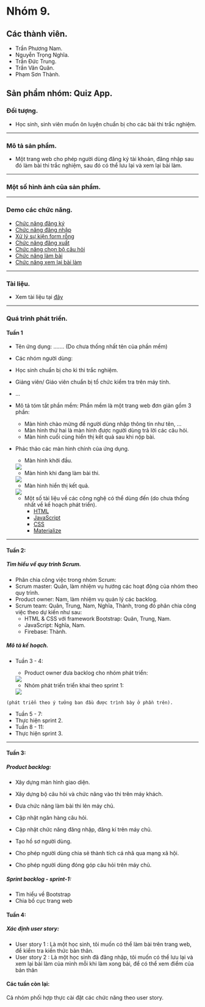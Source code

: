 # Nhóm 9.

## Các thành viên. ##
   * Trần Phương Nam.
   * Nguyễn Trọng Nghĩa.
   * Trần Đức Trung.
   * Trần Văn Quân.
   * Phạm Sơn Thành.
  
## Sản phẩm nhóm: Quiz App.
   ### Đối tượng.
   * Học sinh, sinh viên muốn ôn luyện chuẩn bị cho các bài thi trắc nghiệm.
   ***
   ### Mô tả sản phẩm.
   * Một trang web cho phép người dùng đăng ký tài khoản, đăng nhập sau đó làm bài thi trắc nghiệm, sau đó có thể lưu lại và xem lại bài làm.
   ***
   ### Một số hình ảnh của sản phẩm.
   ***
   ### Demo các chức năng.
   * [Chức năng đăng ký](https://drive.google.com/file/d/19xU-oboAR7bVYBR7COTZ8is5FYy0hxlv/view?usp=drivesdk)
   * [Chức năng đăng nhập](https://drive.google.com/file/d/1awgfMLCc_WNo0CbWJuRdJL1m6Xr1AuK-/view?usp=drivesdk)
   * [Xử lý sự kiện form rỗng](https://drive.google.com/file/d/1eRUoLFNWNhs9Xh-rzF1MiWwc5PK8KV2m/view?usp=drivesdk)
   * [Chức năng đăng xuất](https://drive.google.com/file/d/1eIaeeekGP2MFh2g46E08id8eute1t7kB/view?usp=drivesdk)
   * [Chức năng chọn bộ câu hỏi](https://drive.google.com/file/d/1mf0YP1KVYS0g23Q4AbCkswz1AhWVF5l5/view?usp=drivesdk)
   * [Chức năng làm bài](https://drive.google.com/file/d/1GiNFIw5uDf6D1omq3eKcpDtWSDL8sziM/view?usp=drivesdk)
   * [Chức năng xem lại bài làm](https://drive.google.com/file/d/1MbZYp9Dky5CdVWT9Kq2HpGZFcbTYTYBJ/view?usp=drivesdk)
   ***
   ### Tài liệu.
   * Xem tài liệu tại [đây](https://docs.google.com/document/d/1q-NVJi6FGQ59hZUpiOLeEjfwaHXWm7iTjnil1aTrfhQ/edit?usp=sharing)
   ***
   ### Quá trình phát triển.
   #### Tuần 1
   * Tên ứng dụng: ....... (Do chưa thống nhất tên của phần mềm)
   * Các nhóm người dùng:
   * Học sinh chuẩn bị cho kì thi trắc nghiệm.
   * Giảng viên/ Giáo viên chuẩn bị tổ chức kiểm tra trên máy tính.
   * ...
   * Mô tả tóm tắt phần mềm: Phần mềm là một trang web đơn giản gồm 3 phần:
      * Màn hình chào mừng để người dùng nhập thông tin như tên, ...
      * Màn hình thứ hai là màn hình được người dùng trả lời các câu hỏi.
      * Màn hình cuối cùng hiển thị kết quả sau khi nộp bài.
    
   * Phác thảo các màn hình chính của ứng dụng.
      * Màn hình khởi đầu.
      <img src="https://github.com/truonganhhoang/INT2208-7-2019/blob/master/nhom-9/res/img/1.png">
    
      * Màn hình khi đang làm bài thi.
      <img src="https://github.com/truonganhhoang/INT2208-7-2019/blob/master/nhom-9/res/img/2.png">
    
      * Màn hình hiển thị kết quả.
      <img src="https://github.com/truonganhhoang/INT2208-7-2019/blob/master/nhom-9/res/img/3.png">
    
      * Một số tài liệu về các công nghệ có thể dùng đến (do chưa thống nhất về kế hoạch phát triển).
         * [HTML](https://www.w3.org/html/)
         * [JavaScript](https://developer.mozilla.org/vi/docs/Web/JavaScript)
         * [CSS](https://www.w3.org/standards/webdesign/htmlcss#whatcss)
         * [Materialize](https://materializecss.com/)
   ***
   #### Tuần 2:
   ##### Tìm hiểu về quy trình Scrum.
   * Phân chia công việc trong nhóm Scrum:
   * Scrum master: Quân, làm nhiệm vụ hướng các hoạt động của nhóm theo quy trình.
   * Product owner: Nam, làm nhiệm vụ quản lý các backlog. 
   * Scrum team: Quân, Trung, Nam, Nghĩa, Thành, trong đó phân chia công việc theo dự kiến như sau:
      * HTML & CSS với framework Bootstrap: Quân, Trung, Nam.
      * JavaScript: Nghĩa, Nam.
      * Firebase: Thành.
   ##### Mô tả kế hoạch.
   * Tuần 3 - 4:
      * Product owner đưa backlog cho nhóm phát triển:
      <img src="https://github.com/truonganhhoang/INT2208-7-2019/blob/master/nhom-9/res/img/sprint_backlog.png">
    
      * Nhóm phát triển triển khai theo sprint 1:
      <img src="https://github.com/truonganhhoang/INT2208-7-2019/blob/master/nhom-9/res/img/requirement1.png">
    (phát triển theo ý tưởng ban đầu được trình bày ở phần trên).
   * Tuần 5 - 7:
   * Thực hiện sprint 2.  
   * Tuần 8 - 11:
   * Thực hiện sprint 3.
   ***
   #### Tuần 3:
   ##### Product backlog:
   * Xây dựng màn hình giao diện.
   * Xây dựng bộ câu hỏi và chức năng vào thi trên máy khách.

   * Đưa chức năng làm bài thi lên máy chủ.
   * Cập nhật ngân hàng câu hỏi.

   * Cập nhật chức năng đăng nhập, đăng kí trên máy chủ.
   * Tạo hồ sơ người dùng.

   * Cho phép người dùng chia sẻ thành tích cá nhâ qua mạng xã hội.
   * Cho phép người dùng đóng góp câu hỏi trên máy chủ.
   ##### Sprint backlog - sprint-1:
   * Tìm hiểu về Bootstrap
   * Chia bố cục trang web
   #### Tuần 4:
   ##### Xác định user story:
   * User story 1    : Là một học sinh, tôi muốn có thể làm bài trên trang web, để kiểm tra kiến thức bản thân.
   * User story 2    : Là một học sinh đã đăng nhập, tôi muốn có thể lưu lại và xem lại bài làm của mình mỗi khi làm xong bài, để có thể xem điểm của bản thân
   #### Các tuần còn lại:
   Cả nhóm phối hợp thực cài đặt các chức năng theo user story.







